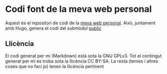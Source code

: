 # Codi font de la meva web personal
Aquest és el repositori de codi de la [meva web personal](https://oriolmarti.dev). Això, juntament amb Hugo, genera el codi del submòdul [public](https://github.com/oriolmarti97/oriolmarti97.github.io)

## Llicència
El codi generat per mi (Markdown) està sota la GNU GPLv3. Tot el contingut generat per mi es troba sota la llicència CC BY-SA. La resta (temes i altres coses que no faci jo) tenen la llicència pertinent
